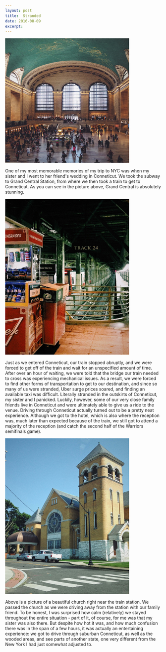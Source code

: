 ```yaml
---
layout: post
title:  Stranded
date: 2016-08-09 
excerpt: 
---
```

<img src="/img/trainstation.JPG" style="width:400px;height:400px;"><br>

<p class="paragraph"> 
One of my most memorable memories of my trip to NYC was when my sister and I went to her friend's wedding in Conneticut. We took the subway to Grand Central Station, from where we then took a train to get to Conneticut. As you can see in the picture above, Grand Central is absolutely stunning. </p>

<img src="/img/traintrack.JPG" style="width:400px;height:500px;">

<p class="paragraph"> Just as we entered Conneticut, our train stopped abruptly, and we were forced to get off of the train and wait for an unspecified amount of time. After over an hour of waiting, we were told that the bridge our train needed to cross was experiencing mechanical issues. As a result, we were forced to find other forms of transportation to get to our destination, and since so many of us were stranded, Uber surge prices soared, and finding an available taxi was difficult. Literally stranded in the outskirts of Conneticut, my sister and I panicked. Luckily, however, some of our very close family friends live in Conneticut and were ultimately able to give us a ride to the venue. Driving through Conneticut actually turned out to be a pretty neat experience. Although we got to the hotel, which is also where the reception was, much later than expected because of the train, we still got to attend a majority of the reception (and catch the second half of the Warriors semifinals game). </p>

<img src="/img/churchCT.JPG" style="width:400px;height:500px;"><br>

<p class="paragraph"> Above is a picture of a beautiful church right near the train station. We passed the church as we were driving away from the station with our family friend. To be honest, I was surprised how calm (relatively) we stayed throughout the entire situation - part of it, of course, for me was that my sister was also there. But despite how hot it was, and how much confusion there was in the span of a few hours, it was actually an entertaining experience: we got to drive through suburban Conneticut, as well as the wooded areas, and see parts of another state, one very different from the New York I had just somewhat adjusted to. </p>


